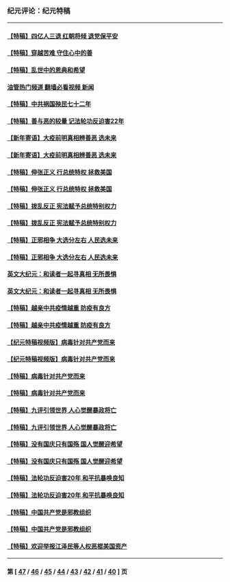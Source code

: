 ### 纪元评论：纪元特稿
---
#### [【特稿】四亿人三退 红朝将倾 退党保平安](../../pages/nsc424/n13794378.md?10180330) 
#### [【特稿】穿越苦难 守住心中的善](../../pages/nsc424/n13784979.md?10180330) 
#### [【特稿】乱世中的恩典和希望](../../pages/nsc424/n13734687.md?10180330) 
#### [油管热门频道 翻墙必看视频 新闻](ok?10180330)
#### [【特稿】中共祸国殃民七十二年](../../pages/nsc424/n13272607.md?10180330) 
#### [【特稿】善与恶的较量 记法轮功反迫害22年](../../pages/nsc424/n13086597.md?10180330) 
#### [【新年寄语】大疫前明真相辨善恶 选未来](../../pages/nsc424/n12660855.md?10180330) 
#### [【新年寄语】大疫前明真相辨善恶 选未来](../../pages/nsc424/n12660855.md?10180330) 
#### [【特稿】伸张正义 行总统特权 拯救美国](../../pages/nsc424/n12616806.md?10180330) 
#### [【特稿】伸张正义 行总统特权 拯救美国](../../pages/nsc424/n12616806.md?10180330) 
#### [【特稿】拨乱反正 宪法赋予总统特别权力](../../pages/nsc424/n12598306.md?10180330) 
#### [【特稿】拨乱反正 宪法赋予总统特别权力](../../pages/nsc424/n12598306.md?10180330) 
#### [【特稿】正邪相争 大选分左右 人民选未来](../../pages/nsc424/n12545208.md?10180330) 
#### [【特稿】正邪相争 大选分左右 人民选未来](../../pages/nsc424/n12545208.md?10180330) 
#### [英文大纪元：和读者一起寻真相 无所畏惧](../../pages/nsc424/n12542027.md?10180330) 
#### [英文大纪元：和读者一起寻真相 无所畏惧](../../pages/nsc424/n12542027.md?10180330) 
#### [【特稿】越亲中共疫情越重 防疫有良方](../../pages/nsc424/n12042989.md?10180330) 
#### [【特稿】越亲中共疫情越重 防疫有良方](../../pages/nsc424/n12042989.md?10180330) 
#### [【纪元特稿视频版】病毒针对共产党而来](../../pages/nsc424/n11977328.md?10180330) 
#### [【纪元特稿视频版】病毒针对共产党而来](../../pages/nsc424/n11977328.md?10180330) 
#### [【特稿】病毒针对共产党而来](../../pages/nsc424/n11928818.md?10180330) 
#### [【特稿】病毒针对共产党而来](../../pages/nsc424/n11928818.md?10180330) 
#### [【特稿】九评引领世界 人心觉醒暴政将亡](../../pages/nsc424/n11660496.md?10180330) 
#### [【特稿】九评引领世界 人心觉醒暴政将亡](../../pages/nsc424/n11660496.md?10180330) 
#### [【特稿】没有国庆只有国殇 国人觉醒迎希望](../../pages/nsc424/n11549354.md?10180330) 
#### [【特稿】没有国庆只有国殇 国人觉醒迎希望](../../pages/nsc424/n11549354.md?10180330) 
#### [【特稿】法轮功反迫害20年 和平抗暴唤良知](../../pages/nsc424/n11389135.md?10180330) 
#### [【特稿】法轮功反迫害20年 和平抗暴唤良知](../../pages/nsc424/n11389135.md?10180330) 
#### [【特稿】中国共产党是邪教组织](../../pages/nsc424/n11355551.md?10180330) 
#### [【特稿】中国共产党是邪教组织](../../pages/nsc424/n11355551.md?10180330) 
#### [【特稿】欢迎举报江泽民等人权恶棍美国资产](../../pages/nsc424/n11303040.md?10180330) 

---
#### 第 [ [47](./47.md?10180330) / [46](./46.md?10180330) / [45](./45.md?10180330) / [44](./44.md?10180330) / [43](./43.md?10180330) / [42](./42.md?10180330) / [41](./41.md?10180330) / [40](./40.md?10180330) ] 页
